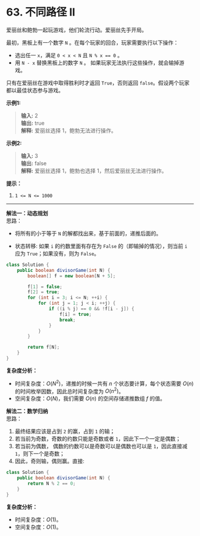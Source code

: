 # 63. 不同路径 II

爱丽丝和鲍勃一起玩游戏，他们轮流行动。爱丽丝先手开局。

最初，黑板上有一个数字 `N` 。在每个玩家的回合，玩家需要执行以下操作：

* 选出任一 `x`，满足 `0 < x < N` 且 `N % x == 0` 。
* 用 `N - x` 替换黑板上的数字 `N` 。
如果玩家无法执行这些操作，就会输掉游戏。

只有在爱丽丝在游戏中取得胜利时才返回 `True`，否则返回 `false`。假设两个玩家都以最佳状态参与游戏。

**示例1:**  
>**输入:** 2  
>**输出:** true  
>**解释:**  爱丽丝选择 1，鲍勃无法进行操作。

**示例2:**  
>**输入:** 3  
>**输出:** false  
>**解释:**  爱丽丝选择 1，鲍勃也选择 1，然后爱丽丝无法进行操作。

**提示：**

1. `1 <= N <= 1000`

---
**解法一：动态规划**  
思路：  

* 将所有的小于等于 `N` 的解都找出来，基于前面的，递推后面的。

* 状态转移: 如果 `i` 的约数里面有存在为 `False` 的（即输掉的情况），则当前 `i` 应为 `True`；如果没有，则为 `False`。

```Java
class Solution {
    public boolean divisorGame(int N) {
        boolean[] f = new boolean[N + 5];

        f[1] = false;
        f[2] = true;
        for (int i = 3; i <= N; ++i) {
            for (int j = 1; j < i; ++j) {
                if ((i % j) == 0 && !f[i - j]) {
                    f[i] = true;
                    break;
                }
            }
        }

        return f[N];
    }
}
```

**复杂度分析：**  

* 时间复杂度：$O(N^2)$，递推的时候一共有 $n$ 个状态要计算，每个状态需要 $O(n)$ 的时间枚举因数，因此总时间复杂度为 $O(n^2)$。
* 空间复杂度：$O(N)$，我们需要 $O(n)$ 的空间存储递推数组 $f$ 的值。

**解法二：数学归纳**  
思路：  

1. 最终结果应该是占到 `2` 的赢，占到 `1` 的输；
2. 若当前为奇数，奇数的约数只能是奇数或者 `1`，因此下一个一定是偶数；
3. 若当前为偶数， 偶数的约数可以是奇数可以是偶数也可以是 `1`，因此直接减 `1`，则下一个是奇数；
4. 因此，奇则输，偶则赢。直接:

```Java
class Solution {
    public boolean divisorGame(int N) {
        return N % 2 == 0;
    }
}
```

**复杂度分析：**  

* 时间复杂度：$O(1)$。
* 空间复杂度：$O(1)$。
